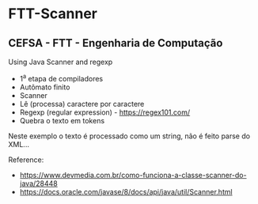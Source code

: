 # FTT-Scanner
## CEFSA - FTT - Engenharia de Computação

Using Java Scanner and regexp

- 1<sup>a</sup> etapa de compiladores
- Autômato finito
- Scanner
- Lê (processa) caractere por caractere
- Regexp (regular expression) - https://regex101.com/
- Quebra o texto em tokens

Neste exemplo o texto é processado como um string, não é feito parse do XML...

Reference:

- https://www.devmedia.com.br/como-funciona-a-classe-scanner-do-java/28448
- https://docs.oracle.com/javase/8/docs/api/java/util/Scanner.html
